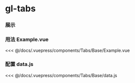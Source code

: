 # gl-tabs

### 展示
<Tabs-Base-Example></Tabs-Base-Example>

### 用法 Example.vue

<<< @/docs/.vuepress/components/Tabs/Base/Example.vue

### 配置 data.js

<<< @/docs/.vuepress/components/Tabs/Base/data.js
